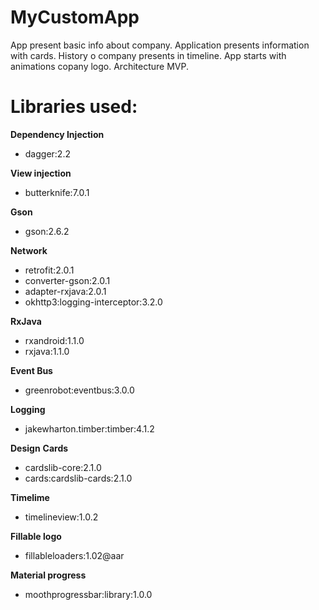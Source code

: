 # MyCustomApp
App present basic info about company. Application presents information with cards. History o company presents in timeline. App starts with animations copany logo. Architecture MVP.

<h1>Libraries used:</h1>
<b>Dependency Injection</b>
<ul>
<li>dagger:2.2</li>
</ul>
<b>View injection</b>
<ul>
<li>butterknife:7.0.1</li>
</ul>
<b>Gson</b>
<ul>
<li>gson:2.6.2</li>
</ul>
<b>Network</b>
<ul>
<li>retrofit:2.0.1</li>
<li>converter-gson:2.0.1</li>
<li>adapter-rxjava:2.0.1</li>
<li>okhttp3:logging-interceptor:3.2.0</li>
</ul>
<b>RxJava</b>
<ul>
<li>rxandroid:1.1.0</li>
<li>rxjava:1.1.0</li>
</ul>
<b>Event Bus</b>
<ul>
<li>greenrobot:eventbus:3.0.0</li>
</ul>
<b>Logging</b>
<ul>
<li>jakewharton.timber:timber:4.1.2</li>
</ul>
<b>Design</b>
<b>Cards</b>
<ul>
<li>cardslib-core:2.1.0</li>
<li>cards:cardslib-cards:2.1.0</li>
</ul>
<b>Timelime</b>
<ul>
<li>timelineview:1.0.2</li>
</ul>
<b>Fillable logo</b>
<ul>
<li>fillableloaders:1.02@aar</li>
</ul>
<b>Material progress</b>
<ul>
<li>moothprogressbar:library:1.0.0</li>
</ul>

